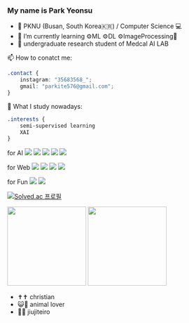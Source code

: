 ### My name is Park Yeonsu

- 🏫 PKNU (Busan, South Korea🇰🇷) / Computer Science 💻
- 🌱 I’m currently learning ⚙️ML ⚙️DL ⚙️ImageProcessing💫
- 🔭 undergraduate research student of Medcal AI LAB

📫 How to conatct me: 
```CSS	
.contact {
    instagram: "35683568_";
    gmail: "parkite576@gmail.com";
}
```

🤔 What I study nowadays:
```CSS	
.interests {
    semi-supervised learning
    XAI
}
```
<p>
    for AI
    <img src="https://img.shields.io/badge/Python-3776AB?style=flat&logo=Python&logoColor=white"/>
    <img src="https://img.shields.io/badge/jupyter-F37626?style=flat&logo=Tistory&logoColor=white"/>
    <img src="https://img.shields.io/badge/tensorflow-FF6F00?style=flat&logo=Tistory&logoColor=white"/>
    <img src="https://img.shields.io/badge/scikitlearn-F7931E?style=flat&logo=Tistory&logoColor=white"/>
    <img src="https://img.shields.io/badge/pandas-150458?style=flat&logo=Tistory&logoColor=white"/>
</p>
<p>
    for Web
    <img src="https://img.shields.io/badge/react-61DAFB?style=flat&logo=Python&logoColor=white"/>
    <img src="https://img.shields.io/badge/django-092E20?style=flat&logo=Tistory&logoColor=white"/>
    <img src="https://img.shields.io/badge/sqlite-003B57?style=flat&logo=Tistory&logoColor=white"/>
    <img src="https://img.shields.io/badge/amazonec2-FF9900?style=flat&logo=Tistory&logoColor=white"/>
</p>
<p>   
    for Fun
    <img src="https://img.shields.io/badge/nintendoswitch-E60012?style=flat&logo=Tistory&logoColor=white"/>
    <img src="https://img.shields.io/badge/apple-000000?style=flat&logo=Tistory&logoColor=white"/>
</p>

[![Solved.ac 프로필](http://mazassumnida.wtf/api/v2/generate_badge?boj=parkite576)](https://solved.ac/parkite576)
<p>
  <img height="180em" src="https://github-readme-stats.vercel.app/api?username=kitewatermelon&show_icons=true&include_all_commits=true&bg_color=30,e96443,904e95&title_color=fff&text_color=fff">
  <img height="180em" src="https://github-readme-stats.vercel.app/api/top-langs/?username=kitewatermelon&layout=compact&bg_color=30,e96443,904e95&title_color=fff&text_color=fff">
</p>

- ✝️✝️  christian
- 😺🐶 animal lover
- 🥋🥋 jiujiteiro


<!--
**kitewatermelon/kitewatermelon** is a ✨ _special_ ✨ repository because its `README.md` (this file) appears on your GitHub profile.

Here are some ideas to get you started:
- 👯 I’m looking to collaborate on ...
- 🤔 I’m looking for help with ...
- 😄 Pronouns: ...
- ⚡ Fun fact: ...
- 💬 Ask me about ...
-->
